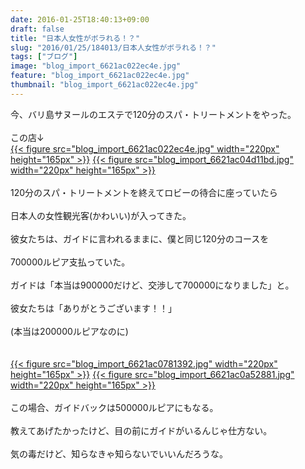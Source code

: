```yaml
---
date: 2016-01-25T18:40:13+09:00
draft: false
title: "日本人女性がボラれる！？"
slug: "2016/01/25/184013/日本人女性がボラれる！？"
tags: ["ブログ"]
image: "blog_import_6621ac022ec4e.jpg"
feature: "blog_import_6621ac022ec4e.jpg"
thumbnail: "blog_import_6621ac022ec4e.jpg"
---
```

今、バリ島サヌールのエステで120分のスパ・トリートメントをやった。<br/><br/>この店↓<br/><a href="blog_import_6621ac037d8bf.jpg">{{< figure src="blog_import_6621ac022ec4e.jpg" width="220px" height="165px" >}}</a>  <a href="blog_import_6621ac06121c3.jpg">{{< figure src="blog_import_6621ac04d11bd.jpg" width="220px" height="165px" >}}</a><br/><br/>120分のスパ・トリートメントを終えてロビーの待合に座っていたら<br/><br/>日本人の女性観光客(かわいい)が入ってきた。<br/><br/>彼女たちは、ガイドに言われるままに、僕と同じ120分のコースを<br/><br/>700000ルピア支払っていた。<br/><br/>ガイドは「本当は900000だけど、交渉して700000になりました」と。<br/><br/>彼女たちは「ありがとうございます！！」<br/><br/>(本当は200000ルピアなのに)<br/><br/><br/><a href="blog_import_6621ac08b7245.jpg">{{< figure src="blog_import_6621ac0781392.jpg" width="220px" height="165px" >}}</a>  <a href="blog_import_6621ac0ba13e0.jpg">{{< figure src="blog_import_6621ac0a52881.jpg" width="220px" height="165px" >}}</a><br/><br/>この場合、ガイドバックは500000ルピアにもなる。<br/><br/>教えてあげたかったけど、目の前にガイドがいるんじゃ仕方ない。<br/><br/>気の毒だけど、知らなきゃ知らないでいいんだろうな。

